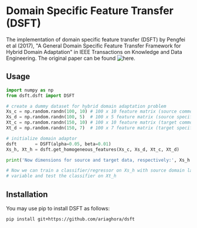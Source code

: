 # Domain Specific Feature Transfer (DSFT)

The implementation of domain specific feature transfer (DSFT) by Pengfei et al (2017), "A General Domain Specific Feature Transfer Framework for Hybrid Domain Adaptation" in IEEE Transactions on Knowledge and Data Engineering. The original paper can be found ![here](https://ieeexplore.ieee.org/abstract/document/8432087).

## Usage

```python
import numpy as np
from dsft.dsft import DSFT

# create a dummy dataset for hybrid domain adaptation problem
Xs_c = np.random.randn(100, 10) # 100 x 10 feature matrix (source common features)
Xs_d = np.random.randn(100, 5)  # 100 x 5 feature matrix (source specific features)
Xt_c = np.random.randn(150, 10) # 100 x 10 feature matrix (target common features)
Xt_d = np.random.randn(150, 7)  # 100 x 7 feature matrix (target specific features)

# initialize domain adaptor
dsft       = DSFT(alpha=0.05, beta=0.01)
Xs_h, Xt_h = dsft.get_homogeneous_features(Xs_c, Xs_d, Xt_c, Xt_d)

print('Now dimensions for source and target data, respectively:', Xs_h.shape, Xt_h.shape)

# Now we can train a classifier/regressor on Xs_h with source domain label/dependent 
# variable and test the classifier on Xt_h
```

## Installation

You may use pip to install DSFT as follows:

```pip install git+https://github.com/ariaghora/dsft```